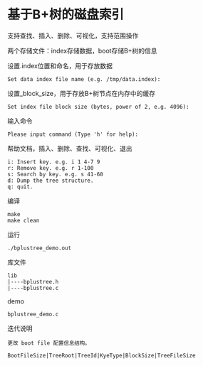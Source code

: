# 基于B+树的磁盘索引

支持查找、插入、删除、可视化，支持范围操作



两个存储文件：index存储数据，boot存储B+树的信息



设置.index位置和命名，用于存放数据

```
Set data index file name (e.g. /tmp/data.index):
```

设置_block_size，用于存放B+树节点在内存中的缓存

```
Set index file block size (bytes, power of 2, e.g. 4096): 
```

输入命令

```
Please input command (Type 'h' for help):
```

帮助文档，插入、删除、查找、可视化、退出

```
i: Insert key. e.g. i 1 4-7 9
r: Remove key. e.g. r 1-100
s: Search by key. e.g. s 41-60
d: Dump the tree structure.
q: quit.
```

编译

```
make
make clean
```

运行

```
./bplustree_demo.out
```

库文件

```
lib
|----bplustree.h
|----bplustree.c
```

demo

```
bplustree_demo.c
```

迭代说明

```
更改 boot file 配置信息结构。

BootFileSize|TreeRoot|TreeId|KyeType|BlockSize|TreeFileSize
```

